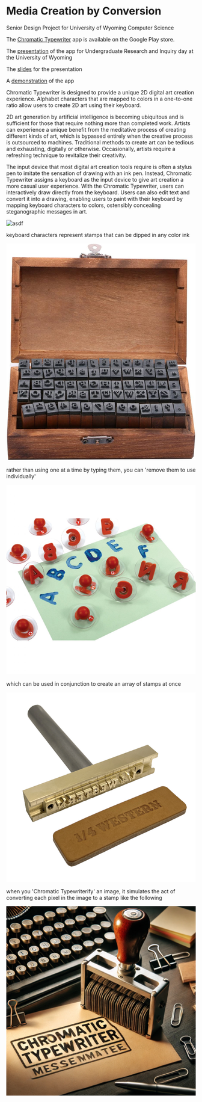 # Media Creation by Conversion
Senior Design Project for University of Wyoming Computer Science 

The [Chromatic Typewriter](https://play.google.com/store/apps/details?id=com.dd.chromatictypewriter) app is available on the Google Play store.

The [presentation](https://youtu.be/tBWheXyS7kI) of the app for Undergraduate Research and Inquiry day at the University of Wyoming

The [slides](https://docs.google.com/presentation/d/1taTN_1qCd23NajEXMFXGLc9JDr2-MjPnnI7GVBEDYeM/edit?usp=sharing) for the presentation

A [demonstration](https://youtu.be/0zvmb9u2RgA) of the app

Chromatic Typewriter is designed to provide a unique 2D digital art creation experience. Alphabet characters that are mapped to colors in a one-to-one ratio allow users to create 2D art using their keyboard.

2D art generation by artificial intelligence is becoming ubiquitous and is sufficient for those that require nothing more than completed work. Artists can experience a unique benefit from the meditative process of creating different kinds of art, which is bypassed entirely when the creative process is outsourced to machines. Traditional methods to create art can be tedious and exhausting, digitally or otherwise. Occasionally, artists require a refreshing technique to revitalize their creativity.

The input device that most digital art creation tools require is often a stylus pen to imitate the sensation of drawing with an ink pen. Instead, Chromatic Typewriter assigns a keyboard as the input device to give art creation a more casual user experience. With the Chromatic Typewriter, users can interactively draw directly from the keyboard. Users can also edit text and convert it into a drawing, enabling users to paint with their keyboard by mapping keyboard characters to colors, ostensibly concealing steganographic messages in art. 

![asdf](https://lanesnively.github.io/images/50c7ece.jpg)

keyboard characters represent stamps that can be dipped in any color ink

![asdf](https://github.com/LaneSnively/Media-Creation-by-Conversion/blob/main/71XkHczZYoL._AC_UF894%2C1000_QL80_.jpg)

rather than using one at a time by typing them, you can 'remove them to use individually'

![asdf](https://github.com/LaneSnively/Media-Creation-by-Conversion/blob/main/22892.jpg)

which can be used in conjunction to create an array of stamps at once

![asdf](https://github.com/LaneSnively/Media-Creation-by-Conversion/blob/main/25-Western.jpg)

when you 'Chromatic Typewriterify' an image, it simulates the act of converting each pixel in the image to a stamp like the following

![asdf](https://raw.githubusercontent.com/LaneSnively/Media-Creation-by-Conversion/refs/heads/main/chromaticTypewriterStamp.webp)
